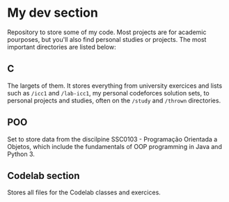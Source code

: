 # My dev section

Repository to store some of my code.
Most projects are for academic pourposes, but you'll also find personal studies or projects. The most important directories are listed below:

## C

The largets of them. It stores everything from university exercices and lists such as `/icc1` and `/lab-icc1`, my personal codeforces solution sets, to personal projects and studies, often on the  `/study` and `/thrown` directories.

## POO

Set to store data from the discilpine SSC0103 - Programação Orientada a Objetos, which include the fundamentals of OOP programming in Java and Python 3. 

## Codelab section

Stores all files for the Codelab classes and exercices.

